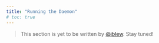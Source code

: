 ```yaml
---
title: "Running the Daemon"
# toc: true
---
```


> This section is yet to be written  by [@jblew](https://steemit.com/@jblew). Stay tuned!
